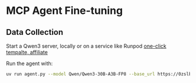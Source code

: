 # MCP Agent Fine-tuning


## Data Collection

Start a Qwen3 server, locally or on a service like Runpod [one-click tempalte, affiliate](https://runpod.io/console/deploy?template=y3syp133lq&ref=jmfkcdio)

Run the agent with:
```bash
uv run agent.py --model Qwen/Qwen3-30B-A3B-FP8 --base_url https://0zslbmx98vpo2i-8000.proxy.runpod.net --show-reasoning
```
